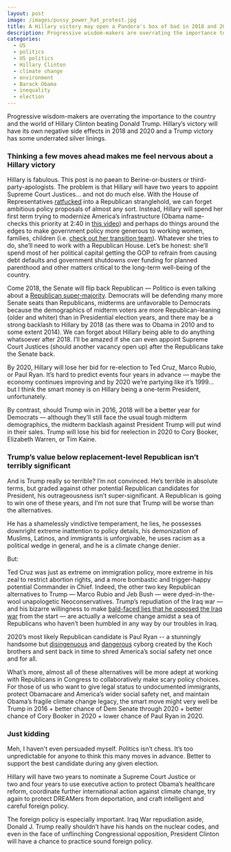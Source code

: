 ```yaml
---
layout: post
image: /images/pussy_power_hat_protest.jpg
title: A Hillary victory may open a Pandora's box of bad in 2018 and 2020
description: Progressive wisdom-makers are overrating the importance to the country and the world of Hillary Clinton beating Donald Trump
categories:
  - US
  - politics
  - US politics
  - Hillary Clinton
  - climate change
  - environment
  - Barack Obama
  - inequality
  - election
---
```


 Progressive wisdom-makers are overrating the importance to the country and the world of Hillary Clinton beating Donald Trump. Hillary’s victory will have its own negative side effects in 2018 and 2020 and a Trump victory has some underrated silver linings.

### Thinking a few moves ahead makes me feel nervous about a Hillary victory

 Hillary is fabulous. This post is no paean to Berine-or-busters or third-party-apologists. The problem is that Hillary will have two years to appoint Supreme Court Justices… and not do much else. With the House of Representatives <a href="http://www.newyorker.com/magazine/2016/06/27/ratfcked-the-influence-of-redistricting">ratfucked</a> into a Republican stranglehold, we can forget ambitious policy proposals of almost any sort. Instead, Hillary will spend her first term trying to modernize America’s infrastructure (Obama name-checks this priority at 2:40 in <a href="https://www.facebook.com/potus/videos/533791280144050/">this video</a>) and perhaps do things around the edges to make government policy more generous to working women, families, children (i.e. <a href="http://www.vox.com/2016/8/16/12500798/clinton-transition-team-salazar">check out her transition team</a>). Whatever she tries to do, she’ll need to work with a Republican House. Let’s be honest: she’ll spend most of her political capital getting the GOP to refrain from causing debt defaults and government shutdowns over funding for planned parenthood and other matters critical to the long-term well-being of the country.

 Come 2018, the Senate will flip back Republican — Politico is even talking about a <a href="http://www.politico.com/story/2016/09/senate-2018-democrats-228055">Republican super-majority</a>. Democrats will be defending many more Senate seats than Republicans, midterms are unfavorable to Democrats because the demographics of midterm voters are more Republican-leaning (older and whiter) than in Presidential election years, and there may be a strong backlash to Hillary by 2018 (as there was to Obama in 2010 and to some extent 2014). We can forget about Hillary being able to do anything whatsoever after 2018. I’ll be amazed if she can even appoint Supreme Court Justices (should another vacancy open up) after the Republicans take the Senate back.

 By 2020, Hillary will lose her bid for re-election to Ted Cruz, Marco Rubio, or Paul Ryan. It’s hard to predict events four years in advance — maybe the economy continues improving and by 2020 we’re partying like it’s 1999… but I think the smart money is on Hillary being a one-term President, unfortunately.

 By contrast, should Trump win in 2016, 2018 will be a better year for Democrats — although they’ll still face the usual tough midterm demographics, the midterm backlash against President Trump will put wind in their sales. Trump will lose his bid for reelection in 2020 to Cory Booker, Elizabeth Warren, or Tim Kaine.

### Trump’s value below replacement-level Republican isn’t terribly significant

 And is Trump really so terrible? I’m not convinced. He’s terrible in absolute terms, but graded against other potential Republican candidates for President, his outrageousness isn’t super-significant. A Republican is going to win one of these years, and I’m not sure that Trump will be worse than the alternatives.

 He has a shamelessly vindictive temperament, he lies, he possesses downright extreme inattention to policy details, his demonization of Muslims, Latinos, and immigrants is unforgivable, he uses racism as a political wedge in general, and he is a climate change denier.

 But:

 Ted Cruz was just as extreme on immigration policy, more extreme in his zeal to restrict abortion rights, and a more bombastic and trigger-happy potential Commander in Chief. Indeed, the other two key Republican alternatives to Trump — Marco Rubio and Jeb Bush — were dyed-in-the-wool unapologetic Neoconservatives. Trump’s repudiation of the Iraq war — and his bizarre willingness to make <a href="http://www.vox.com/2016/9/7/12842998/trump-iraq-libya-lie-command-in-chief-forum">bald-faced lies that he opposed the Iraq war</a> from the start — are actually a welcome change amidst a sea of Republicans who haven’t been humbled in any way by our troubles in Iraq.

 2020’s most likely Republican candidate is Paul Ryan -- a stunningly handsome but <a href="https://twitter.com/mattyglesias/status/761663715947208704">disingenuous</a> and <a href="http://voices.washingtonpost.com/ezra-klein/2010/02/rep_paul_ryans_daring_budget_p.html">dangerous</a> cyborg created by the Koch brothers and sent back in time to shred America’s social safety net once and for all.

 What’s more, almost all of these alternatives will be more adept at working with Republicans in Congress to collaboratively make scary policy choices. For those of us who want to give legal status to undocumented immigrants, protect Obamacare and America’s wider social safety net, and maintain Obama’s fragile climate change legacy, the smart move might very well be Trump in 2016 + better chance of Dem Senate through 2020 + better chance of Cory Booker in 2020 + lower chance of Paul Ryan in 2020.

### Just kidding

 Meh, I haven't even persuaded myself. Politics isn’t chess. It’s too unpredictable for anyone to think this many moves in advance. Better to support the best candidate during any given election.

 Hillary will have two years to nominate a Supreme Court Justice or two and four years to use executive action to protect Obama’s healthcare reform, coordinate further international action against climate change, try again to protect DREAMers from deportation, and craft intelligent and careful foreign policy.

 The foreign policy is especially important. Iraq War repudiation aside, Donald J. Trump really shouldn’t have his hands on the nuclear codes, and even in the face of unflinching Congressional opposition, President Clinton will have a chance to practice sound foreign policy.
